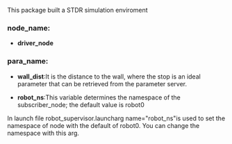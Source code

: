 This package built a STDR simulation enviroment

### **node_name**: 
- **driver_node**

### **para_name**:
- **wall_dist**:It is the distance to the wall, where the stop is an ideal parameter that can be retrieved from the parameter server.

- **robot_ns**:This variable determines the namespace of the subscriber_node; the default value is robot0

In launch file robot_supervisor.launcharg name="robot_ns"is used to set the namespace of node with the default of robot0. You can change the namespace with this arg.

